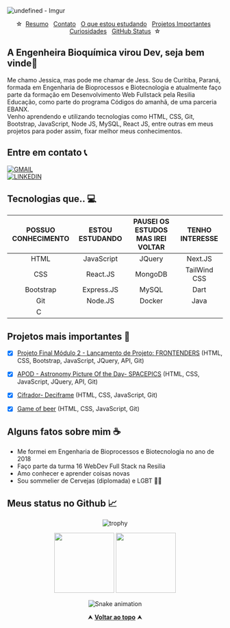<div>

![undefined - Imgur](https://user-images.githubusercontent.com/79220648/171049333-b3fd6631-fdca-40fc-b763-04fb92de1c27.gif)


</div>
  
<div id="inicio" align="center">
&#9734;&nbsp;&nbsp;<a href="#sobre">Resumo</a>&nbsp;&nbsp;
<a href="#contato">Contato</a>&nbsp;&nbsp;
<a href="#aprendizado">O que estou estudando</a>&nbsp;&nbsp;
<a href="#projetos">Projetos Importantes</a>&nbsp;&nbsp;
<a href="#curiosidades">Curiosidades</a>&nbsp;&nbsp;
<a href="#status">GitHub Status</a>&nbsp;&nbsp;&#9734;
</div>

<h2 id="sobre">A Engenheira Bioquímica virou Dev, seja bem vinde👋 </h2>

Me chamo Jessica, mas pode me chamar de Jess. Sou de Curitiba, Paraná, formada em Engenharia de Bioprocessos e Biotecnologia e atualmente faço parte da formação em Desenvolvimento Web Fullstack pela Resilia Educação, como parte do programa Códigos do amanhã, de uma parceria EBANX.<br>
Venho aprendendo e utilizando tecnologias como HTML, CSS, Git, Bootstrap, JavaScript, Node JS, MySQL, React JS, entre outras em meus projetos para poder assim, fixar melhor meus conhecimentos.


<h2 id="contato">Entre em contato 📞</h2>
<div align="">
 
   [![GMAIL](https://img.shields.io/badge/jessica.cintra0712@gmail.com-004f93?style=flat-square&logo=Gmail&logoColor=white&link=mailto:jessica.cintra0712@gmail.com)](mailto:jessica.cintra0712@gmail.com)
 <br>
   [![LINKEDIN](https://img.shields.io/badge/-Jessica%20Cintra-004f93?style=flat-square&logo=Linkedin&logoColor=white&link=https://www.linkedin.com/in/jessica-cintra/)](https://www.linkedin.com/in/jessica-cintra/)
 <br>

</div>


<h2 id="aprendizado"> Tecnologias que.. 💻 </h2>

POSSUO CONHECIMENTO | ESTOU ESTUDANDO | PAUSEI OS ESTUDOS MAS IREI VOLTAR | TENHO INTERESSE
:------:            | :------:        | :------:                          | :------:
HTML                | JavaScript      | JQuery                            | Next.JS
CSS                 | React.JS        | MongoDB                           | TailWind CSS
Bootstrap           | Express.JS      | MySQL                             | Dart
Git                 | Node.JS         | Docker                            | Java
C                   |                 |                                   |


<h2 id="projetos">  Projetos mais importantes 📌 </h2>

- [x] [Projeto Final Módulo 2 - Lançamento de Projeto: FRONTENDERS](https://github.com/Jessicacintra-eng/FrontEnders) (HTML, CSS, Bootstrap, JavaScript, JQuery, API, Git)
- [x] [APOD - Astronomy Picture Of the Day- SPACEPICS](https://github.com/Jessicacintra-eng/Space-pics) (HTML, CSS, JavaScript, JQuery, API, Git)
- [x] [Cifrador- Deciframe](https://github.com/Jessicacintra-eng/DecifraMe) (HTML, CSS, JavaScript, Git)
- [x] [Game of beer](https://github.com/Jessicacintra-eng/Game-of-Beer) (HTML, CSS, JavaScript, Git)


<h2 id="curiosidades">  Alguns fatos sobre mim ☕ </h2>

- Me formei em Engenharia de Bioprocessos e Biotecnologia no ano de 2018
- Faço parte da turma 16 WebDev Full Stack na Resilia
- Amo conhecer e aprender coisas novas
- Sou sommelier de Cervejas (diplomada) e LGBT 🏳‍🌈


<h2 id="status"> Meus status no Github 📈 </h2>
 
<div align="center">

  ![trophy](https://github-profile-trophy.vercel.app/?username=Jessicacintra-eng&margin-w=5&margin-h=5&no-frame=true)

  <img height="140em" src="https://github-readme-stats.vercel.app/api?username=Jessicacintra-eng&show_icons=true&theme=ok"/> 
  <img height="140em" src="https://github-readme-stats.vercel.app/api/top-langs/?username=Jessicacintra-eng&layout=compact&theme=ok"/>  

  ![Snake animation](https://github.com/ytallobruno/Jessicacintra-eng/blob/output/github-contribution-grid-snake.svg) <!--[cobrinha]-->
 
</div>

<div align="center">
  &#11165;&nbsp;<a href="#inicio"><strong>Voltar ao topo</strong></a>&nbsp;&#11165;
</div>
